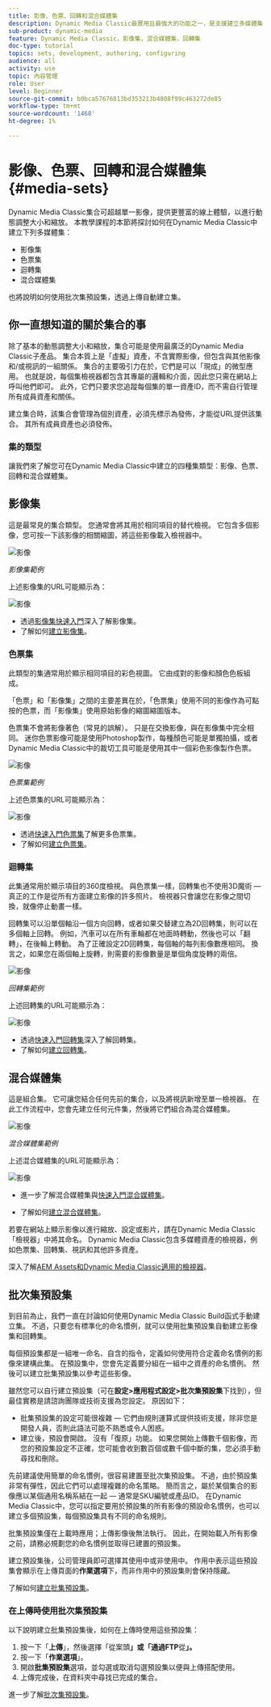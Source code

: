 ```yaml
---
title: 影像、色票、回轉和混合媒體集
description: Dynamic Media Classic最實用且最強大的功能之一，是支援建立多媒體集，例如影像、色票、回轉和混合媒體集。 了解各多媒體集是什麼，以及如何在Dynamic Media Classic中建立每種類型。 接著，深入了解批次集預設集，這可讓上傳時建立多媒體集的程式自動化。
sub-product: dynamic-media
feature: Dynamic Media Classic，影像集，混合媒體集，回轉集
doc-type: tutorial
topics: sets, development, authoring, configuring
audience: all
activity: use
topic: 內容管理
role: User
level: Beginner
source-git-commit: b0bca57676813bd353213b4808f99c463272de85
workflow-type: tm+mt
source-wordcount: '1468'
ht-degree: 1%

---
```



# 影像、色票、回轉和混合媒體集 {#media-sets}

Dynamic Media Classic集合可超越單一影像，提供更豐富的線上體驗，以進行動態調整大小和縮放。 本教學課程的本節將探討如何在Dynamic Media Classic中建立下列多媒體集：

- 影像集
- 色票集
- 迴轉集
- 混合媒體集

也將說明如何使用批次集預設集，透過上傳自動建立集。

## 你一直想知道的關於集合的事

除了基本的動態調整大小和縮放，集合可能是使用最廣泛的Dynamic Media Classic子產品。 集合本質上是「虛擬」資產，不含實際影像，但包含與其他影像和/或視訊的一組關係。 集合的主要吸引力在於，它們是可以「現成」的微型應用。 也就是說，每個集檢視器都包含其專屬的邏輯和介面，因此您只需在網站上呼叫他們即可。 此外，它們只要求您追蹤每個集的單一資產ID，而不需自行管理所有成員資產和關係。

建立集合時，該集合會管理為個別資產，必須先標示為發佈，才能從URL提供該集合。 其所有成員資產也必須發佈。

### 集的類型

讓我們來了解您可在Dynamic Media Classic中建立的四種集類型：影像、色票、回轉和混合媒體集。

## 影像集

這是最常見的集合類型。 您通常會將其用於相同項目的替代檢視。 它包含多個影像，您可按一下該影像的相關縮圖，將這些影像載入檢視器中。

![影像](assets/media-sets/image-set-1.jpg)

_影像集範例_

上述影像集的URL可能顯示為：

![影像](assets/media-sets/image-set-url-1.png)

- 透過[影像集快速入門](https://docs.adobe.com/content/help/en/dynamic-media-classic/using/image-sets/quick-start-image-sets.html)深入了解影像集。
- 了解如何[建立影像集](https://docs.adobe.com/content/help/en/dynamic-media-classic/using/image-sets/creating-image-set.html#creating-an-image-set)。

### 色票集

此類型的集通常用於顯示相同項目的彩色視圖。 它由成對的影像和顏色色板組成。

「色票」和「影像集」之間的主要差異在於，「色票集」使用不同的影像作為可點按的色票，而「影像集」使用原始影像的縮圖縮圖版本。

色票集不會將影像著色（常見的誤解）。 只是在交換影像，與在影像集中完全相同。 迷你色票影像可能是使用Photoshop製作，每種顏色可能是單獨拍攝，或者Dynamic Media Classic中的裁切工具可能是使用其中一個彩色影像製作色票。

![影像](assets/media-sets/image-set-2.jpg)

_色票集範例_

上述色票集的URL可能顯示為：

![影像](assets/media-sets/image-set_url.png)

- 透過[快速入門色票集](https://docs.adobe.com/content/help/en/dynamic-media-classic/using/swatch-sets/quick-start-swatch-sets.html)了解更多色票集。
- 了解如何[建立色票集](https://docs.adobe.com/content/help/en/dynamic-media-classic/using/swatch-sets/creating-swatch-set.html#creating-a-swatch-set)。

### 迴轉集

此集通常用於顯示項目的360度檢視。 與色票集一樣，回轉集也不使用3D魔術 — 真正的工作是從所有方面建立影像的許多照片。 檢視器只會讓您在影像之間切換，就像停止動畫一樣。

回轉集可以沿單個軸沿一個方向回轉，或者如果交替建立為2D回轉集，則可以在多個軸上回轉。 例如，汽車可以在所有車輪都在地面時轉動，然後也可以「翻轉」，在後輪上轉動。 為了正確設定2D回轉集，每個軸的每列影像數應相同。 換言之，如果您在兩個軸上旋轉，則需要的影像數量是單個角度旋轉的兩倍。

![影像](assets/media-sets/image-set-3.png)

_回轉集範例_

上述回轉集的URL可能顯示為：

![影像](assets/media-sets/spin-set.png)

- 透過[快速入門回轉集](https://docs.adobe.com/content/help/en/dynamic-media-classic/using/spin-sets/quick-start-spin-sets.html)深入了解回轉集。
- 了解如何[建立回轉集](https://docs.adobe.com/content/help/en/dynamic-media-classic/using/spin-sets/creating-spin-set.html#creating-a-spin-set)。

## 混合媒體集

這是組合集。 它可讓您結合任何先前的集合，以及將視訊新增至單一檢視器。 在此工作流程中，您會先建立任何元件集，然後將它們組合為混合媒體集。

![影像](assets/media-sets/image-set-4.png)

_混合媒體集範例_

上述混合媒體集的URL可能顯示為：

![影像](assets/media-sets/image-set-url-1.png)

- 進一步了解混合媒體集與[快速入門混合媒體集](https://docs.adobe.com/content/help/en/dynamic-media-classic/using/mixed-media-sets/quick-start-mixed-media-sets.html)。

- 了解如何[建立混合媒體集](https://docs.adobe.com/content/help/en/dynamic-media-classic/using/mixed-media-sets/creating-mixed-media-set.html#creating-a-mixed-media-set)。

若要在網站上顯示影像以進行縮放、設定或影片，請在Dynamic Media Classic「檢視器」中將其命名。 Dynamic Media Classic包含多媒體資產的檢視器，例如色票集、回轉集、視訊和其他許多資產。

深入了解[AEM Assets和Dynamic Media Classic適用的檢視器](https://docs.adobe.com/content/help/en/dynamic-media-developer-resources/library/viewers-aem-assets-dmc/c-html5-s7-aem-asset-viewers.html)。

## 批次集預設集

到目前為止，我們一直在討論如何使用Dynamic Media Classic Build函式手動建立集。 不過，只要您有標準化的命名慣例，就可以使用批集預設集自動建立影像集和回轉集。

每個預設集都是一組唯一命名、自含的指令，定義如何使用符合定義命名慣例的影像來建構此集。 在預設集中，您會先定義要分組在一組中之資產的命名慣例。 然後可以建立批集預設集以參考這些影像。

雖然您可以自行建立預設集（可在&#x200B;**設定>應用程式設定>批次集預設集**&#x200B;下找到），但最佳實務是請諮詢團隊或技術支援為您設定。 原因如下：

- 批集預設集的設定可能很複雜 — 它們由規則運算式提供技術支援，除非您是開發人員，否則此語法可能不熟悉或令人困惑。
- 建立後，預設會開啟。 沒有「復原」功能。 如果您開始上傳數千個影像，而您的預設集設定不正確，您可能會收到數百個或數千個中斷的集，您必須手動尋找和刪除。

先前建議使用簡單的命名慣例，很容易建置至批次集預設集。 不過，由於預設集非常有彈性，因此它們可以處理複雜的命名策略。 簡而言之，屬於某個集合的影像應以某個通用名稱系結在一起 — 通常是SKU編號或產品ID。 在Dynamic Media Classic中，您可以指定要用於預設集的所有影像的預設命名慣例，也可以建立多個預設集，每個預設集具有不同的命名規則。

批集預設集僅在上載時應用；上傳影像後無法執行。 因此，在開始載入所有影像之前，請務必規劃您的命名慣例並取得已建置的預設集。

建立預設集後，公司管理員即可選擇其使用中或非使用中。 作用中表示這些預設集會顯示在上傳頁面的&#x200B;**作業選項**&#x200B;下，而非作用中的預設集則會保持隱藏。

了解如何[建立批集預設集](https://docs.adobe.com/content/help/en/dynamic-media-classic/using/setup/application-setup.html#creating-a-batch-set-preset)。

### 在上傳時使用批次集預設集

以下說明建立批集預設集後，如何在上傳時使用這些預設集：

1. 按一下「**上傳**」，然後選擇「從案頭&#x200B;**」或「通過FTP**&#x200B;從&#x200B;**」。**
2. 按一下「**作業選項**」。
3. 開啟&#x200B;**批集預設集**&#x200B;選項，並勾選或取消勾選預設集以便與上傳搭配使用。
4. 上傳完成後，在資料夾中尋找已完成的集合。

進一步了解[批次集預設集](https://docs.adobe.com/content/help/en/dynamic-media-classic/using/setup/application-setup.html#batch-set-presets)。
